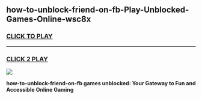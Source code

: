 
## how-to-unblock-friend-on-fb-Play-Unblocked-Games-Online-wsc8x
<h3>
<a href="https://premium76.site?title=how-to-unblock-friend-on-fb&ref=25A">CLICK TO PLAY</a></h3>
<hr>

<h3>
<a href="https://premium76.site?title=how-to-unblock-friend-on-fb&ref=25A">CLICK 2 PLAY</a>
  
</h3>

<a href="https://premium76.site?title=how-to-unblock-friend-on-fb&ref=25A"><img src="https://clearcache.store/games.png"></a>


**how-to-unblock-friend-on-fb games unblocked: Your Gateway to Fun and Accessible Online Gaming**
